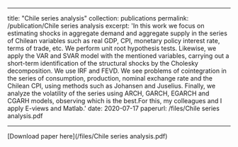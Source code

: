 ---
title: "Chile series analysis"
collection: publications
permalink: /publication/Chile series analysis
excerpt: 'In this work we focus on estimating shocks in aggregate demand and aggregate supply in the series of Chilean variables such as real GDP, CPI, monetary policy interest rate, terms of trade, etc. We perform unit root hypothesis tests. Likewise, we apply the VAR and SVAR model with the mentioned variables, carrying out a short-term identification of the structural shocks by the Cholesky decomposition. We use IRF and FEVD.
We see problems of cointegration in the series of consumption, production, nominal exchange rate and the Chilean CPI, using methods such as Johansen and Juselius. Finally, we analyze the volatility of the series using ARCH, GARCH, EGARCH and CGARH models, observing which is the best.For this, my colleagues and I apply E-views and Matlab.'
date: 2020-07-17
paperurl: /files/Chile series analysis.pdf

--------
[Download paper here](/files/Chile series analysis.pdf)

